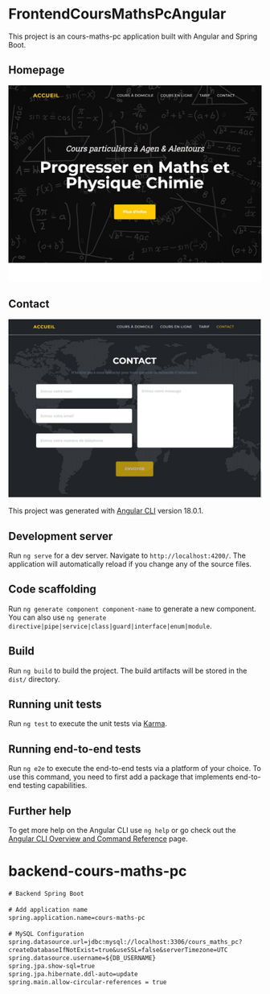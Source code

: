 # FrontendCoursMathsPcAngular

This project is an cours-maths-pc application built with Angular and Spring Boot.

## Homepage

![Homepage](frontend-cours-maths-pc-angular/src/app/ressources/Homepage-cours-maths-pc.jpg)

## Contact

![Contact](frontend-cours-maths-pc-angular/src/app/ressources/Contact-cours-maths-pc.jpg)

This project was generated with [Angular CLI](https://github.com/angular/angular-cli) version 18.0.1.

## Development server

Run `ng serve` for a dev server. Navigate to `http://localhost:4200/`. The application will automatically reload if you change any of the source files.

## Code scaffolding

Run `ng generate component component-name` to generate a new component. You can also use `ng generate directive|pipe|service|class|guard|interface|enum|module`.

## Build

Run `ng build` to build the project. The build artifacts will be stored in the `dist/` directory.

## Running unit tests

Run `ng test` to execute the unit tests via [Karma](https://karma-runner.github.io).

## Running end-to-end tests

Run `ng e2e` to execute the end-to-end tests via a platform of your choice. To use this command, you need to first add a package that implements end-to-end testing capabilities.

## Further help

To get more help on the Angular CLI use `ng help` or go check out the [Angular CLI Overview and Command Reference](https://angular.dev/tools/cli) page.

# backend-cours-maths-pc

```properties
# Backend Spring Boot

# Add application name
spring.application.name=cours-maths-pc

# MySQL Configuration
spring.datasource.url=jdbc:mysql://localhost:3306/cours_maths_pc?createDatabaseIfNotExist=true&useSSL=false&serverTimezone=UTC
spring.datasource.username=${DB_USERNAME}
spring.jpa.show-sql=true
spring.jpa.hibernate.ddl-auto=update
spring.main.allow-circular-references = true
```
